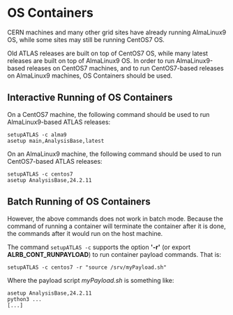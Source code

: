 # OS Containers

CERN machines and many other grid sites have already running AlmaLinux9 OS, 
while some sites may still be running CentOS7 OS.

Old ATLAS releases are built on top of CentOS7 OS, while many latest releases 
are built on top of AlmaLinux9 OS. In order to run AlmaLinux9-based releases 
on CentOS7 machines, and to run CentOS7-based releases on AlmaLinux9 machines, 
OS Containers should be used.

## Interactive Running of OS Containers

On a CentOS7 machine, the following command should be used to run AlmaLinux9-based 
ATLAS releases:

```shell
setupATLAS -c alma9
asetup main,AnalysisBase,latest

```

On an AlmaLinux9 machine, the following command should be used to run CentOS7-based
ATLAS releases:

```shell
setupATLAS -c centos7
asetup AnalysisBase,24.2.11
```

## Batch Running of OS Containers

However, the above commands does not work in batch mode. Because the command of running 
a container will terminate the container after it is done, the commands after it would 
run on the host machine.

The command `setupATLAS -c` supports the option **'-r'** (or export **ALRB_CONT_RUNPAYLOAD**) to run 
container payload commands. That is:

```shell
setupATLAS -c centos7 -r "source /srv/myPayload.sh"

```

Where the payload script *myPayload.sh* is something like:

```shell
asetup AnalysisBase,24.2.11
python3 ...
[...]
```


